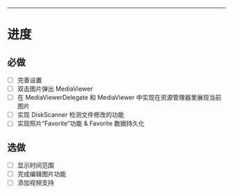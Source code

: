 <!-- 如果你有想说的话，在这里留言 -->

---
<!-- 任务和详细参见：https://njupt-sast.feishu.cn/docx/PCundVXlYoFOeixGjDlcciRwnsh -->
# 进度

## 必做

- [ ] 完善设置
- [ ] 双击图片弹出 MediaViewer
- [ ] 在 MediaViewerDelegate 和 MediaViewer 中实现在资源管理器里展现当前图片
- [ ] 实现 DiskScanner 检测文件修改的功能
- [ ] 实现照片“Favorite”功能 & Favorite 数据持久化

## 选做

- [ ] 显示时间范围
- [ ] 完成编辑图片功能
- [ ] 添加视频支持

<!-- 如果你还做了其他的东西，在上方添加更多条目 -->